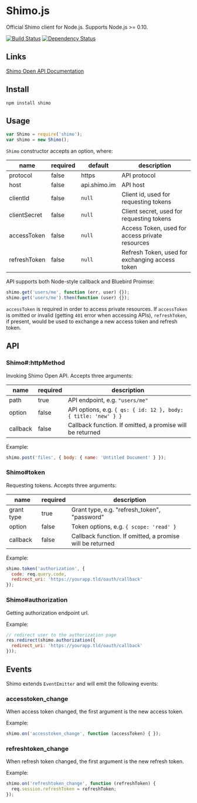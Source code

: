 # Shimo.js
Official Shimo client for Node.js. Supports Node.js >= 0.10.

[![Build Status](https://travis-ci.org/shimohq/shimo.js.svg?branch=master)](https://travis-ci.org/shimohq/shimo.js)
[![Dependency Status](https://david-dm.org/shimohq/shimo.js.svg)](https://david-dm.org/shimohq/shimo.js)

## Links

[Shimo Open API Documentation](http://shimohq.github.io/doc)

## Install

```shell
npm install shimo
```

## Usage

```javascript
var Shimo = require('shimo');
var shimo = new Shimo();
```

`Shimo` constructor accepts an option, where:

| name         | required | default      | description                                     |
|--------------|----------|--------------|-------------------------------------------------|
| protocol     | false    | https        | API protocol                                    |
| host         | false    | api.shimo.im | API host                                        |
| clientId     | false    | `null`       | Client id, used for requesting tokens           |
| clientSecret | false    | `null`       | Client secret, used for requesting tokens       |
| accessToken  | false    | `null`       | Access Token, used for access private resources |
| refreshToken | false    | `null`       | Refresh Token, used for exchanging access token |

API supports both Node-style callback and Bluebird Proimse:

```javascript
shimo.get('users/me', function (err, user) {});
shimo.get('users/me').then(function (user) {});
```

`accessToken` is required in order to access private resources. If `accessToken` is omitted or invalid (getting `401` error when accessing APIs), `refreshToken`, if present, would be used to exchange a new access token and refresh token.

## API

### Shimo#:httpMethod

Invoking Shimo Open API. Accepts three arguments:

| name     | required | description                                                    |
|----------|----------|----------------------------------------------------------------|
| path     | true     | API endpoint, e.g. `"users/me"`                                |
| option   | false    | API options, e.g. `{ qs: { id: 12 }, body: { title: 'new' } }` |
| callback | false    | Callback function. If omitted, a promise will be returned      |

Example:

```javascript
shimo.post('files', { body: { name: 'Untitled Document' } });
```

### Shimo#token

Requesting tokens. Accepts three arguments:

| name       | required | description                                               |
|------------|----------|-----------------------------------------------------------|
| grant type | true     | Grant type, e.g. "refresh_token", "password"              |
| option     | false    | Token options, e.g. `{ scope: 'read' }`                   |
| callback   | false    | Callback function. If omitted, a promise will be returned |

Example:

```javascript
shimo.token('authorization', {
  code: req.query.code,
  redirect_uri: 'https://yourapp.tld/oauth/callback'
});
```

### Shimo#authorization

Getting authorization endpoint url.

Example:

```javascript
// redirect user to the authorization page
res.redirect(shimo.authorization({
  redirect_uri: 'https://yourapp.tld/oauth/callback'
}));
```

## Events

Shimo extends `EventEmitter` and will emit the following events:

### accesstoken_change

When access token changed, the first argument is the new access token.

Example:
```javascript
shimo.on('accesstoken_change', function (accessToken) { });
```

### refreshtoken_change

When refresh token changed, the first argument is the new refresh token.

Example:
```javascript
shimo.on('refreshtoken_change', function (refreshToken) {
  req.session.refreshToken = refreshToken;
});
```
